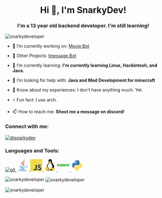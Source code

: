 <h1 align="center">Hi 👋, I'm SnarkyDev!</h1>
<h3 align="center">I'm a 13 year old backend developer. I'm still learning!</h3>


<p align="left"> <img src="https://komarev.com/ghpvc/?username=snarkydeveloper&label=Profile%20views&color=0e75b6&style=flat" alt="snarkydeveloper" /> </p>

- 🔭 I’m currently working on: [Movie Bot](https://github.com/SnarkyDeveloper/Movie-Bot)

- 🔭 Other Projects: [Imessage Bot](https://github.com/SnarkyDeveloper/Messages-Bot)

- 🌱 I’m currently learning: **I'm currently learning Linux, Hackintosh, and Java.**

- 🤝 I’m looking for help with: **Java and Mod Development for minecraft**

- 📄 Know about my experiences: I don't have anything much. Yet.

- ⚡ Fun fact: I use arch.

- 📫 How to reach me: **Shoot me a message on discord!**

<h3 align="left">Connect with me:</h3>
<p align="left">
<a href="https://discord.gg/zpPkarQPxh" target="blank"><img align="center" src="https://raw.githubusercontent.com/rahuldkjain/github-profile-readme-generator/master/src/images/icons/Social/discord.svg" alt="@snarkydev" height="30" width="40" /></a>
</p>

<h3 align="left">Languages and Tools:</h3>
<p align="left"> <a href="https://git-scm.com/" target="_blank" rel="noreferrer"> <img src="https://www.vectorlogo.zone/logos/git-scm/git-scm-icon.svg" alt="git" width="40" height="40"/> </a> <a href="https://www.java.com" target="_blank" rel="noreferrer"> <img src="https://raw.githubusercontent.com/devicons/devicon/master/icons/java/java-original.svg" alt="java" width="40" height="40"/> </a> <a href="https://developer.mozilla.org/en-US/docs/Web/JavaScript" target="_blank" rel="noreferrer"> <img src="https://raw.githubusercontent.com/devicons/devicon/master/icons/javascript/javascript-original.svg" alt="javascript" width="40" height="40"/> </a> <a href="https://www.linux.org/" target="_blank" rel="noreferrer"> <img src="https://raw.githubusercontent.com/devicons/devicon/master/icons/linux/linux-original.svg" alt="linux" width="40" height="40"/> </a> <a href="https://www.nginx.com" target="_blank" rel="noreferrer"> <img src="https://raw.githubusercontent.com/devicons/devicon/master/icons/nginx/nginx-original.svg" alt="nginx" width="40" height="40"/> </a> <a href="https://www.python.org" target="_blank" rel="noreferrer"> <img src="https://raw.githubusercontent.com/devicons/devicon/master/icons/python/python-original.svg" alt="python" width="40" height="40"/> </a> </p>

<p><img align="left" src="https://github-readme-stats.vercel.app/api/top-langs?username=snarkydeveloper&show_icons=true&locale=en&layout=compact" alt="snarkydeveloper" /></p>

<p>&nbsp;<img align="center" src="https://github-readme-stats.vercel.app/api?username=snarkydeveloper&show_icons=true&locale=en" alt="snarkydeveloper" /></p>

<p><img align="center" src="https://github-readme-streak-stats.herokuapp.com/?user=snarkydeveloper&" alt="snarkydeveloper" /></p>
